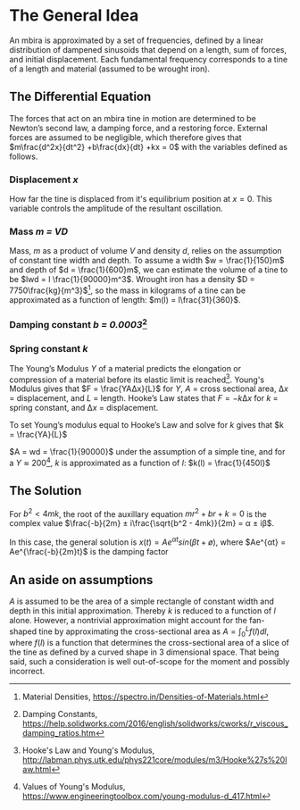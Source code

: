# The General Idea

An mbira is approximated by a set of frequencies, defined by a linear distribution of dampened sinusoids that depend on a length, sum of forces, and initial displacement. Each fundamental frequency corresponds to a tine of a length and material (assumed to be wrought iron).

## The Differential Equation

The forces that act on an mbira tine in motion are determined to be Newton’s second law, a damping force, and a restoring force. External forces are assumed to be negligible, which therefore gives that $m\frac{d^2x}{dt^2} +b\frac{dx}{dt} +kx = 0$ with the variables defined as follows.

### Displacement *x*

How far the tine is displaced from it's equilibrium position at $x=0$. This variable controls the amplitude of the resultant oscillation.

### Mass *m = VD*

Mass, $m$ as a product of volume $V$ and density $d$, relies on the assumption of constant tine width and depth. To assume a width $w = \frac{1}{150}m$ and depth of $d = \frac{1}{600}m$, we can estimate the volume of a tine to be $lwd = l \frac{1}{90000}m^3$. Wrought iron has a density $D = 7750\frac{kg}{m^3}$[^1], so the mass in kilograms of a tine can be approximated as a function of length: $m(l) = l\frac{31}{360}$.

### Damping constant *b = 0.0003*[^2] 

### Spring constant *k*

The Young’s Modulus $Y$ of a material predicts the elongation or compression of a material before its elastic limit is reached[^3]. Young's Modulus gives that $F = \frac{YA∆x}{L}$ for $Y$, $A$ = cross sectional area, $∆x$ = displacement, and $L$ = length. Hooke’s Law states that $F = -k∆x$ for	$k$ = spring constant, and	$∆x$ = displacement.

To set Young’s modulus equal to Hooke’s Law and solve for $k$ gives that $k = \frac{YA}{L}$

$A = wd = \frac{1}{90000}$ under the assumption of a simple tine, and for a $Y ≈ 200$[^4], $k$ is approximated as a function of $l$: $k(l) = \frac{1}{450l}$

## The Solution

For $b^2 < 4mk$, the root of the auxillary equation $mr^2 + br + k = 0$ is the complex value $\frac{-b}{2m} ± i\frac{\sqrt{b^2 - 4mk}}{2m} = α ± iβ$.

In this case, the general solution is $x(t) = Ae^{αt}sin(βt+ø)$, where $Ae^{αt} = Ae^{\frac{-b}{2m}t}$ is the damping factor

## An aside on assumptions

$A$ is assumed to be the area of a simple rectangle of constant width and depth in this initial approximation. Thereby $k$ is reduced to a function of $l$ alone. However, a nontrivial approximation might account for the fan-shaped tine by approximating the cross-sectional area as $A = \int_{0}^{L}f(l)dl$, where $f(l)$ is a function that determines the cross-sectional area of a slice of the tine as defined by a curved shape in 3 dimensional space. That being said, such a consideration is well out-of-scope for the moment and possibly incorrect.

[^1]: Material Densities, https://spectro.in/Densities-of-Materials.html
[^2]: Damping Constants, https://help.solidworks.com/2016/english/solidworks/cworks/r_viscous_damping_ratios.htm
[^3]: Hooke's Law and Young's Modulus, http://labman.phys.utk.edu/phys221core/modules/m3/Hooke%27s%20law.html
[^4]: Values of Young's Modulus, https://www.engineeringtoolbox.com/young-modulus-d_417.html
